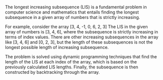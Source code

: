 

The longest increasing subsequence (LIS) is a fundamental problem in computer science and mathematics that entails finding the longest subsequence in a given array of numbers that is strictly increasing. 

For example, consider the array [3, 4, -1, 0, 6, 2, 3] The LIS in the given array of numbers is [3, 4, 6], where the subsequence is strictly increasing in terms of index values. There are other increasing subsequences in the array like [3, 4, 6] and [0, 2, 3], but the length of these subsequences is not the longest possible length of increasing subsequence.

The problem is solved using dynamic programming techniques that find the length of the LIS at each index of the array, which is based on the previously calculated LIS lengths. Finally, the subsequence is then constructed by backtracking through the array.